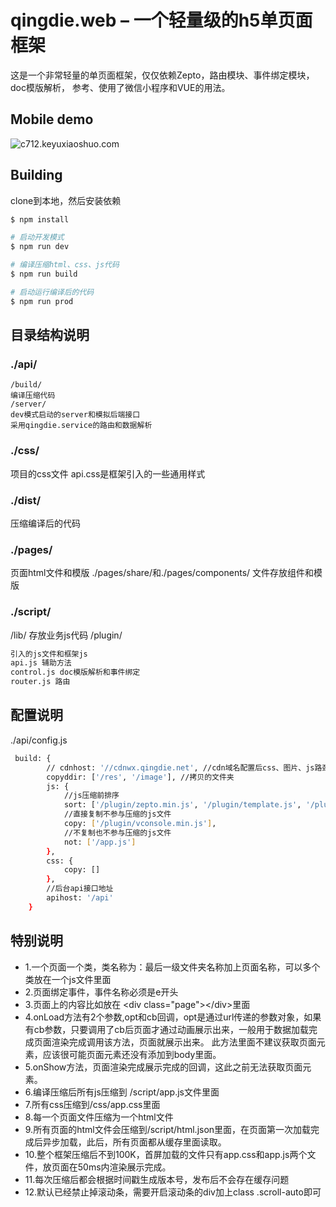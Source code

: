 # qingdie.web – 一个轻量级的h5单页面框架

这是一个非常轻量的单页面框架，仅仅依赖Zepto，路由模块、事件绑定模块，doc模版解析，
参考、使用了微信小程序和VUE的用法。
## Mobile demo
![c712.keyuxiaoshuo.com](http://s.xtec.site/1CC2028FF619C.png)
## Building

clone到本地，然后安装依赖
~~~ sh
$ npm install

# 启动开发模式
$ npm run dev

# 编译压缩html、css、js代码
$ npm run build

# 启动运行编译后的代码
$ npm run prod
~~~

## 目录结构说明
   ### ./api/
    /build/
    编译压缩代码
    /server/
    dev模式启动的server和模拟后端接口
    采用qingdie.service的路由和数据解析
   ### ./css/
   项目的css文件
   api.css是框架引入的一些通用样式 
   ### ./dist/
   压缩编译后的代码 
   ### ./pages/
   页面html文件和模版
     ./pages/share/和./pages/components/ 文件存放组件和模版
   ### ./script/
   /lib/
   存放业务js代码
   /plugin/
   ~~~ sh
   引入的js文件和框架js
   api.js 辅助方法
   control.js doc模版解析和事件绑定
   router.js 路由
   ~~~
## 配置说明
./api/config.js
~~~ sh
 build: {
        // cdnhost: '//cdnwx.qingdie.net', //cdn域名配置后css、图片、js路劲替换为cdn
        copyddir: ['/res', '/image'], //拷贝的文件夹
        js: {
            //js压缩前排序
            sort: ['/plugin/zepto.min.js', '/plugin/template.js', '/plugin/api.js', '/plugin/router.js', '/plugin/control.js', '/plugin/jweixin-1.3.0.js', '/lib/app.js'],
            //直接复制不参与压缩的js文件
            copy: ['/plugin/vconsole.min.js'],
            //不复制也不参与压缩的js文件
            not: ['/app.js']
        },
        css: {
            copy: []
        },
        //后台api接口地址
        apihost: '/api'
    }
~~~

## 特别说明
- 1.一个页面一个类，类名称为：最后一级文件夹名称加上页面名称，可以多个类放在一个js文件里面
- 2.页面绑定事件，事件名称必须是e开头
- 3.页面上的内容比如放在 &lt;div class=&quot;page&quot;&gt;&lt;/div&gt;里面
- 4.onLoad方法有2个参数,opt和cb回调，opt是通过url传递的参数对象，如果有cb参数，只要调用了cb后页面才通过动画展示出来，一般用于数据加载完成页面渲染完成调用该方法，页面就展示出来。
  此方法里面不建议获取页面元素，应该很可能页面元素还没有添加到body里面。
- 5.onShow方法，页面渲染完成展示完成的回调，这此之前无法获取页面元素。
- 6.编译压缩后所有js压缩到 /script/app.js文件里面
- 7.所有css压缩到/css/app.css里面
- 8.每一个页面文件压缩为一个html文件
- 9.所有页面的html文件会压缩到/script/html.json里面，在页面第一次加载完成后异步加载，此后，所有页面都从缓存里面读取。
- 10.整个框架压缩后不到100K，首屏加载的文件只有app.css和app.js两个文件，放页面在50ms内渲染展示完成。
- 11.每次压缩后都会根据时间戳生成版本号，发布后不会存在缓存问题
- 12.默认已经禁止掉滚动条，需要开启滚动条的div加上class .scroll-auto即可
